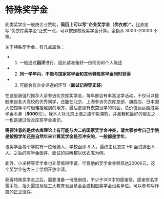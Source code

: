 # 特殊奖学金

此类奖学金一般由企业赞助，**简历上可以写“企业奖学金（优衣库）”**，比直接写“优衣库奖学金”正式一点，可以按照校级奖学金计算。金额从 3000~20000 不等。

关于特殊奖学金，有几点属性：

- 1. 一般通过**函评**进行，因此请准备好一份简历和个人陈述
- 2. **同一学年内，不能与国家奖学金和其他特殊奖学金同时获得**
- 3. 可能会有企业评选的环节（**面试记得穿正装**）

在这里我强烈推荐大家参选优衣库奖学金，每年都会有丰富见学活动，不仅可以接触来自各大高校的优秀同学，还能在北京、上海参访优衣库总部、旗舰店、日本国大使馆等平时很难接触到的地方，最后更是有**东京**见学的机会，总价值远远超过奖学金本身（**8000**元）。我本人对北京上海之旅印象深刻，并且我和最好的朋友之一也是通过优衣库奖学金相识。

**需要注意的是优衣库理论上有可能与大二的国家奖学金冲突，请大家参考自己学院是按照学年还是自然年来计算奖学金是否冲突的，一般都是学年**。

该奖学金每个学院有一位候选人，学校函评 8 人，最终由优衣库 HR 面试选出 5 人。之后的奖学金函评、面试的讲解都以优衣库为例。

此外，小米特等奖学金也非常值得申请，毕竟他的奖学金金额高达20000元，这个奖学金在大三上学期开放申请。

获得特殊奖学金之后，需要准备一份感谢信，不少于300字的感谢信，感谢信名字需手签，抬头需提及哈工大教育发展基金会或相应奖学金设奖单位。可以参考写作篇的[正式信件](../../6-writing/letters/formal_letters.md)。